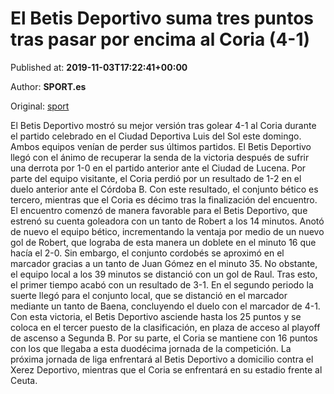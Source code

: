 
# El Betis Deportivo suma tres puntos tras pasar por encima al Coria (4-1)

Published at: **2019-11-03T17:22:41+00:00**

Author: **SPORT.es**

Original: [sport](https://www.sport.es/es/noticias/tercera-division/el-betis-deportivo-suma-tres-puntos-tras-pasar-por-encima-al-coria-4-1-7712859)

El Betis Deportivo mostró su mejor versión tras golear 4-1 al Coria durante el partido celebrado en el Ciudad Deportiva Luis del Sol este domingo. Ambos equipos venían de perder sus últimos partidos. El Betis Deportivo llegó con el ánimo de recuperar la senda de la victoria después de sufrir una derrota por 1-0 en el partido anterior ante el Ciudad de Lucena. Por parte del equipo visitante, el Coria perdió por un resultado de 1-2 en el duelo anterior ante el Córdoba B. Con este resultado, el conjunto bético es tercero, mientras que el Coria es décimo tras la finalización del encuentro.
El encuentro comenzó de manera favorable para el Betis Deportivo, que estrenó su cuenta goleadora con un tanto de Robert a los 14 minutos. Anotó de nuevo el equipo bético, incrementando la ventaja por medio de un nuevo gol de Robert, que lograba de esta manera un doblete en el minuto 16 que hacía el 2-0. Sin embargo, el conjunto cordobés se aproximó en el marcador gracias a un tanto de Juan Gómez en el minuto 35. No obstante, el equipo local a los 39 minutos se distanció con un gol de Raul. Tras esto, el primer tiempo acabó con un resultado de 3-1.
En el segundo periodo la suerte llegó para el conjunto local, que se distanció en el marcador mediante un tanto de Baena, concluyendo el duelo con el marcador de 4-1.
Con esta victoria, el Betis Deportivo asciende hasta los 25 puntos y se coloca en el tercer puesto de la clasificación, en plaza de acceso al playoff de ascenso a Segunda B. Por su parte, el Coria se mantiene con 16 puntos con los que llegaba a esta duodécima jornada de la competición.
La próxima jornada de liga enfrentará al Betis Deportivo a domicilio contra el Xerez Deportivo, mientras que el Coria se enfrentará en su estadio frente al Ceuta.
